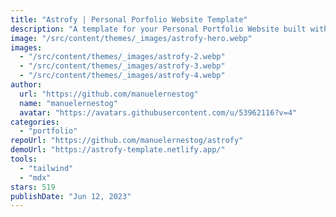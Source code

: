 ```yaml
---
title: "Astrofy | Personal Porfolio Website Template"
description: "A template for your Personal Portfolio Website built with Astro and TailwindCSS. Create in minutes a website with Blog, CV, Project Section, Store and RSS Feed."
image: "/src/content/themes/_images/astrofy-hero.webp"
images:
  - "/src/content/themes/_images/astrofy-2.webp"
  - "/src/content/themes/_images/astrofy-3.webp"
  - "/src/content/themes/_images/astrofy-4.webp"
author:
  url: "https://github.com/manuelernestog"
  name: "manuelernestog"
  avatar: "https://avatars.githubusercontent.com/u/53962116?v=4"
categories:
  - "portfolio"
repoUrl: "https://github.com/manuelernestog/astrofy"
demoUrl: "https://astrofy-template.netlify.app/"
tools:
  - "tailwind"
  - "mdx"
stars: 519
publishDate: "Jun 12, 2023"
---
```


